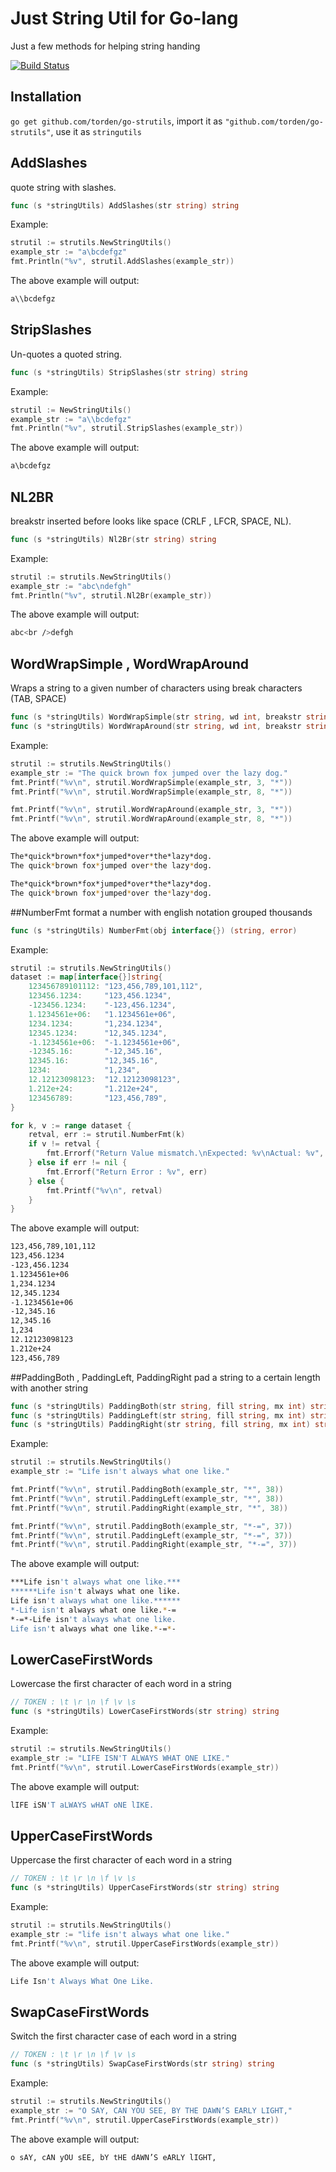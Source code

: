 # Just String Util for Go-lang

Just a few methods for helping string handing

[![Build Status](https://travis-ci.org/torden/go-strutil.svg?branch=master)](https://travis-ci.org/torden/go-strutil)

## Installation
`go get github.com/torden/go-strutils`, import it as `"github.com/torden/go-strutils"`, use it as `stringutils`


## AddSlashes
quote string with slashes.
```go
func (s *stringUtils) AddSlashes(str string) string
````

Example:
```go
strutil := strutils.NewStringUtils()
example_str := "a\bcdefgz"
fmt.Println("%v", strutil.AddSlashes(example_str))
```
The above example will output:
```bash
a\\bcdefgz
```

## StripSlashes
Un-quotes a quoted string.
```go
func (s *stringUtils) StripSlashes(str string) string
```

Example:
```go
strutil := NewStringUtils()
example_str := "a\\bcdefgz"
fmt.Println("%v", strutil.StripSlashes(example_str))
```
The above example will output:
```bash
a\bcdefgz
```

## NL2BR
breakstr inserted before looks like space (CRLF , LFCR, SPACE, NL).
```go
func (s *stringUtils) Nl2Br(str string) string
```

Example:
```go
strutil := strutils.NewStringUtils()
example_str := "abc\ndefgh"
fmt.Println("%v", strutil.Nl2Br(example_str))
```
The above example will output:
```bash
abc<br />defgh
```

## WordWrapSimple , WordWrapAround
Wraps a string to a given number of characters using break characters (TAB, SPACE)
```go
func (s *stringUtils) WordWrapSimple(str string, wd int, breakstr string) string
func (s *stringUtils) WordWrapAround(str string, wd int, breakstr string) string
```

Example:
```go
strutil := strutils.NewStringUtils()
example_str := "The quick brown fox jumped over the lazy dog."
fmt.Printf("%v\n", strutil.WordWrapSimple(example_str, 3, "*"))
fmt.Printf("%v\n", strutil.WordWrapSimple(example_str, 8, "*"))

fmt.Printf("%v\n", strutil.WordWrapAround(example_str, 3, "*"))
fmt.Printf("%v\n", strutil.WordWrapAround(example_str, 8, "*"))
```
The above example will output:
```bash
The*quick*brown*fox*jumped*over*the*lazy*dog.
The quick*brown fox*jumped over*the lazy*dog.

The*quick*brown*fox*jumped*over*the*lazy*dog.
The quick*brown fox*jumped*over the*lazy*dog.
```

##NumberFmt
format a number with english notation grouped thousands
```go
func (s *stringUtils) NumberFmt(obj interface{}) (string, error)
````

Example:
```go
strutil := strutils.NewStringUtils()
dataset := map[interface{}]string{
    123456789101112: "123,456,789,101,112",
    123456.1234:     "123,456.1234",
    -123456.1234:    "-123,456.1234",
    1.1234561e+06:   "1.1234561e+06",
    1234.1234:       "1,234.1234",
    12345.1234:      "12,345.1234",
    -1.1234561e+06:  "-1.1234561e+06",
    -12345.16:       "-12,345.16",
    12345.16:        "12,345.16",
    1234:            "1,234",
    12.12123098123:  "12.12123098123",
    1.212e+24:       "1.212e+24",
    123456789:       "123,456,789",
}

for k, v := range dataset {
    retval, err := strutil.NumberFmt(k)
    if v != retval {
        fmt.Errorf("Return Value mismatch.\nExpected: %v\nActual: %v", retval, v)
    } else if err != nil {
        fmt.Errorf("Return Error : %v", err)
    } else {
        fmt.Printf("%v\n", retval)
    }
}
```
The above example will output:
```bash
123,456,789,101,112
123,456.1234
-123,456.1234
1.1234561e+06
1,234.1234
12,345.1234
-1.1234561e+06
-12,345.16
12,345.16
1,234
12.12123098123
1.212e+24
123,456,789
```

##PaddingBoth , PaddingLeft, PaddingRight
pad a string to a certain length with another string
```go
func (s *stringUtils) PaddingBoth(str string, fill string, mx int) string
func (s *stringUtils) PaddingLeft(str string, fill string, mx int) string
func (s *stringUtils) PaddingRight(str string, fill string, mx int) string
```

Example:
```go
strutil := strutils.NewStringUtils()
example_str := "Life isn't always what one like."

fmt.Printf("%v\n", strutil.PaddingBoth(example_str, "*", 38))
fmt.Printf("%v\n", strutil.PaddingLeft(example_str, "*", 38))
fmt.Printf("%v\n", strutil.PaddingRight(example_str, "*", 38))

fmt.Printf("%v\n", strutil.PaddingBoth(example_str, "*-=", 37))
fmt.Printf("%v\n", strutil.PaddingLeft(example_str, "*-=", 37))
fmt.Printf("%v\n", strutil.PaddingRight(example_str, "*-=", 37))
```
The above example will output:
```bash
***Life isn't always what one like.***
******Life isn't always what one like.
Life isn't always what one like.******
*-Life isn't always what one like.*-=
*-=*-Life isn't always what one like.
Life isn't always what one like.*-=*-
```

## LowerCaseFirstWords
Lowercase the first character of each word in a string
```go
// TOKEN : \t \r \n \f \v \s
func (s *stringUtils) LowerCaseFirstWords(str string) string
```

Example:
```go
strutil := strutils.NewStringUtils()
example_str := "LIFE ISN'T ALWAYS WHAT ONE LIKE."
fmt.Printf("%v\n", strutil.LowerCaseFirstWords(example_str))
```
The above example will output:
```bash
lIFE iSN'T aLWAYS wHAT oNE lIKE.
```

## UpperCaseFirstWords
Uppercase the first character of each word in a string

```go
// TOKEN : \t \r \n \f \v \s
func (s *stringUtils) UpperCaseFirstWords(str string) string
```

Example:
```go
strutil := strutils.NewStringUtils()
example_str := "life isn't always what one like."
fmt.Printf("%v\n", strutil.UpperCaseFirstWords(example_str))
```
The above example will output:
```bash
Life Isn't Always What One Like.
```

## SwapCaseFirstWords
Switch the first character case of each word in a string

```go
// TOKEN : \t \r \n \f \v \s
func (s *stringUtils) SwapCaseFirstWords(str string) string
```

Example:
```go
strutil := strutils.NewStringUtils()
example_str := "O SAY, CAN YOU SEE, BY THE DAWN’S EARLY LIGHT,"
fmt.Printf("%v\n", strutil.UpperCaseFirstWords(example_str))
```
The above example will output:
```bash
o sAY, cAN yOU sEE, bY tHE dAWN’S eARLY lIGHT,
```







